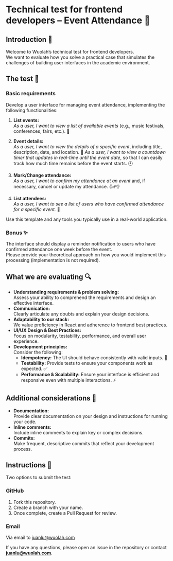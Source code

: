 # Technical test for frontend developers – Event Attendance 🎫

## Introduction 👋

Welcome to Wuolah’s technical test for frontend developers.  
We want to evaluate how you solve a practical case that simulates the challenges of building user interfaces in the academic environment.

## The test 📝

### Basic requirements

Develop a user interface for managing event attendance, implementing the following functionalities:

1. **List events:**  
   _As a user, I want to view a list of available events_ (e.g., music festivals, conferences, fairs, etc.). 🎉

2. **Event details:**  
   _As a user, I want to view the details of a specific event_, including title, description, date, and location. 📅
   _As a user, I want to view a countdown timer that updates in real-time until the event date_, so that I can easily track how much time remains before the event starts. 🕙

3. **Mark/Change attendance:**  
   _As a user, I want to confirm my attendance at an event_ and, if necessary, cancel or update my attendance. 👍/👎

4. **List attendees:**  
   _As a user, I want to see a list of users who have confirmed attendance for a specific event._ 👥

Use this template and any tools you typically use in a real-world application.

### Bonus ✨

The interface should display a reminder notification to users who have confirmed attendance one week before the event.  
Please provide your theoretical approach on how you would implement this processing (implementation is not required).

## What we are evaluating 🔍

- **Understanding requirements & problem solving:**  
  Assess your ability to comprehend the requirements and design an effective interface.
- **Communication:**  
  Clearly articulate any doubts and explain your design decisions.
- **Adaptability to our stack:**  
  We value proficiency in React and adherence to frontend best practices.
- **UI/UX Design & Best Practices:**  
  Focus on modularity, testability, performance, and overall user experience.
- **Development principles:**  
  Consider the following:
  - **Idempotency:** The UI should behave consistently with valid inputs. 🔄
  - **Testability:** Provide tests to ensure your components work as expected. ✅
  - **Performance & Scalability:** Ensure your interface is efficient and responsive even with multiple interactions. ⚡

## Additional considerations 📌

- **Documentation:**  
  Provide clear documentation on your design and instructions for running your code.
- **Inline comments:**  
  Include inline comments to explain key or complex decisions.
- **Commits:**  
  Make frequent, descriptive commits that reflect your development process.

## Instructions 🔧

Two options to submit the test:

### GitHub

1. Fork this repository.
2. Create a branch with your name.
3. Once complete, create a Pull Request for review.

### Email

Via email to juanlu@wuolah.com

If you have any questions, please open an issue in the repository or contact **juanlu@wuolah.com**.
